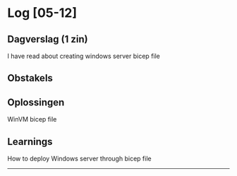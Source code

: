 # Log [05-12]
 
## Dagverslag (1 zin)
I have read about creating windows server bicep file

## Obstakels
 
## Oplossingen
WinVM bicep file

## Learnings
How to deploy Windows server through bicep file
 
---